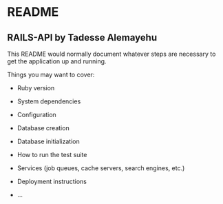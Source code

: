 # README

## RAILS-API by Tadesse Alemayehu

This README would normally document whatever steps are necessary to get the
application up and running.

Things you may want to cover:

* Ruby version


* System dependencies


* Configuration


* Database creation

* Database initialization

* How to run the test suite

* Services (job queues, cache servers, search engines, etc.)

* Deployment instructions

* ...
